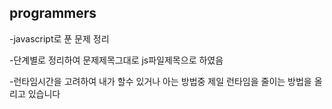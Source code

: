 ## programmers
-javascript로 푼 문제 정리

-단계별로 정리하여 문제제목그대로 js파일제목으로 하였음

-런타임시간을 고려하여 내가 할수 있거나 아는 방법중 제일 런타임을 줄이는 방법을 올리고 있습니다

